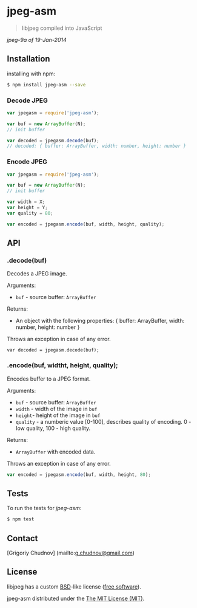 # jpeg-asm

> libjpeg compiled into JavaScript

_jpeg-9a of 19-Jan-2014_

## Installation

installing with npm:
```bash
$ npm install jpeg-asm --save
```

### Decode JPEG
```javascript
var jpegasm = require('jpeg-asm');

var buf = new ArrayBuffer(N);
// init buffer

var decoded = jpegasm.decode(buf);
// decoded: { buffer: ArrayBuffer, width: number, height: number }
```

### Encode JPEG
```javascript
var jpegasm = require('jpeg-asm');

var buf = new ArrayBuffer(N);
// init buffer

var width = X;
var height = Y;
var quality = 80;

var encoded = jpegasm.encode(buf, width, height, quality);
```

## API

### .decode(buf)
Decodes a JPEG image.

Arguments:
* `buf` - source buffer: `ArrayBuffer`

Returns:
* An object with the following properties: { buffer: ArrayBuffer, width: number, height: number }

Throws an exception in case of any error.

```javsscript
var decoded = jpegasm.decode(buf);
```

### .encode(buf, widtht, height, quality);
Encodes buffer to a JPEG format.

Arguments:
* `buf` - source buffer: `ArrayBuffer`
* `width` - width of the image in `buf`
* `height`- height of the image in `buf`
* `quality` - a numberic value [0-100], describes quality of encoding. 0 - low quality, 100 - high quality.

Returns:
* `ArrayBuffer` with encoded data.

Throws an exception in case of any error.

```javascript
var encoded = jpegasm.encode(buf, width, height, 80);
```

## Tests

To run the tests for _jpeg-asm_:
```bash
$ npm test
```

## Contact

[Grigoriy Chudnov] (mailto:g.chudnov@gmail.com)


## License

libjpeg has a custom [BSD](https://en.wikipedia.org/wiki/BSD_licenses)-like license ([free software](https://en.wikipedia.org/wiki/Free_software)).

jpeg-asm distributed under the [The MIT License (MIT)](https://github.com/gchudnov/inkjet/blob/master/LICENSE).
